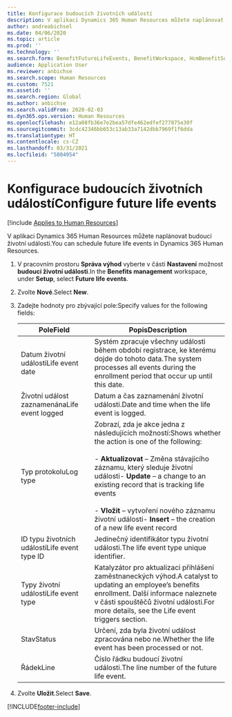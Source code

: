 ```yaml
---
title: Konfigurace budoucích životních událostí
description: V aplikaci Dynamics 365 Human Resources můžete naplánovat budoucí životní události.
author: andreabichsel
ms.date: 04/06/2020
ms.topic: article
ms.prod: ''
ms.technology: ''
ms.search.form: BenefitFutureLifeEvents, BenefitWorkspace, HcmBenefitSummaryPart
audience: Application User
ms.reviewer: anbichse
ms.search.scope: Human Resources
ms.custom: 7521
ms.assetid: ''
ms.search.region: Global
ms.author: anbichse
ms.search.validFrom: 2020-02-03
ms.dyn365.ops.version: Human Resources
ms.openlocfilehash: e12a08fb36e7e2bea57dfe462edfef277875e30f
ms.sourcegitcommit: 3cdc42346bb653c13ab33a7142dbb7969f1f6dda
ms.translationtype: HT
ms.contentlocale: cs-CZ
ms.lasthandoff: 03/31/2021
ms.locfileid: "5804954"
---
```

# <a name="configure-future-life-events"></a><span data-ttu-id="4dcc8-103">Konfigurace budoucích životních událostí</span><span class="sxs-lookup"><span data-stu-id="4dcc8-103">Configure future life events</span></span>

[!include [Applies to Human Resources](../includes/applies-to-hr.md)]

<span data-ttu-id="4dcc8-104">V aplikaci Dynamics 365 Human Resources můžete naplánovat budoucí životní události.</span><span class="sxs-lookup"><span data-stu-id="4dcc8-104">You can schedule future life events in Dynamics 365 Human Resources.</span></span>

1. <span data-ttu-id="4dcc8-105">V pracovním prostoru **Správa výhod** vyberte v části **Nastavení** možnost **budoucí životní události**.</span><span class="sxs-lookup"><span data-stu-id="4dcc8-105">In the **Benefits management** workspace, under **Setup**, select **Future life events**.</span></span>

2. <span data-ttu-id="4dcc8-106">Zvolte **Nové**.</span><span class="sxs-lookup"><span data-stu-id="4dcc8-106">Select **New**.</span></span>

3. <span data-ttu-id="4dcc8-107">Zadejte hodnoty pro zbývající pole:</span><span class="sxs-lookup"><span data-stu-id="4dcc8-107">Specify values for the following fields:</span></span>

   | <span data-ttu-id="4dcc8-108">Pole</span><span class="sxs-lookup"><span data-stu-id="4dcc8-108">Field</span></span> | <span data-ttu-id="4dcc8-109">Popis</span><span class="sxs-lookup"><span data-stu-id="4dcc8-109">Description</span></span> |
   | --- | --- |
   | <span data-ttu-id="4dcc8-110">Datum životní události</span><span class="sxs-lookup"><span data-stu-id="4dcc8-110">Life event date</span></span> | <span data-ttu-id="4dcc8-111">Systém zpracuje všechny události během období registrace, ke kterému dojde do tohoto data.</span><span class="sxs-lookup"><span data-stu-id="4dcc8-111">The system processes all events during the enrollment period that occur up until this date.</span></span> |
   | <span data-ttu-id="4dcc8-112">Životní událost zaznamenána</span><span class="sxs-lookup"><span data-stu-id="4dcc8-112">Life event logged</span></span> | <span data-ttu-id="4dcc8-113">Datum a čas zaznamenání životní události.</span><span class="sxs-lookup"><span data-stu-id="4dcc8-113">Date and time when the life event is logged.</span></span> |
   | <span data-ttu-id="4dcc8-114">Typ protokolu</span><span class="sxs-lookup"><span data-stu-id="4dcc8-114">Log type</span></span> | <span data-ttu-id="4dcc8-115">Zobrazí, zda je akce jedna z následujících možností:</span><span class="sxs-lookup"><span data-stu-id="4dcc8-115">Shows whether the action is one of the following:</span></span></br></br><span data-ttu-id="4dcc8-116">- **Aktualizovat** – Změna stávajícího záznamu, který sleduje životní události</span><span class="sxs-lookup"><span data-stu-id="4dcc8-116">- **Update** – a change to an existing record that is tracking life events</span></span></br></br><span data-ttu-id="4dcc8-117">- **Vložit** – vytvoření nového záznamu životní události</span><span class="sxs-lookup"><span data-stu-id="4dcc8-117">- **Insert** – the creation of a new life event record</span></span> |
   | <span data-ttu-id="4dcc8-118">ID typu životních událostí</span><span class="sxs-lookup"><span data-stu-id="4dcc8-118">Life event type ID</span></span> | <span data-ttu-id="4dcc8-119">Jedinečný identifikátor typu životní události.</span><span class="sxs-lookup"><span data-stu-id="4dcc8-119">The life event type unique identifier.</span></span> |
   | <span data-ttu-id="4dcc8-120">Typy životní události</span><span class="sxs-lookup"><span data-stu-id="4dcc8-120">Life event type</span></span> | <span data-ttu-id="4dcc8-121">Katalyzátor pro aktualizaci přihlášení zaměstnaneckých výhod.</span><span class="sxs-lookup"><span data-stu-id="4dcc8-121">A catalyst to updating an employee’s benefits enrollment.</span></span> <span data-ttu-id="4dcc8-122">Další informace naleznete v části spouštěčů životní události.</span><span class="sxs-lookup"><span data-stu-id="4dcc8-122">For more details, see the Life event triggers section.</span></span> |
   | <span data-ttu-id="4dcc8-123">Stav</span><span class="sxs-lookup"><span data-stu-id="4dcc8-123">Status</span></span> | <span data-ttu-id="4dcc8-124">Určení, zda byla životní událost zpracována nebo ne.</span><span class="sxs-lookup"><span data-stu-id="4dcc8-124">Whether the life event has been processed or not.</span></span> |
   | <span data-ttu-id="4dcc8-125">Řádek</span><span class="sxs-lookup"><span data-stu-id="4dcc8-125">Line</span></span> | <span data-ttu-id="4dcc8-126">Číslo řádku budoucí životní události.</span><span class="sxs-lookup"><span data-stu-id="4dcc8-126">The line number of the future life event.</span></span> |

4. <span data-ttu-id="4dcc8-127">Zvolte **Uložit**.</span><span class="sxs-lookup"><span data-stu-id="4dcc8-127">Select **Save**.</span></span> 


[!INCLUDE[footer-include](../includes/footer-banner.md)]